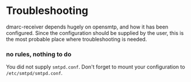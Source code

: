 # Troubleshooting
dmarc-receiver depends hugely on opensmtp, and how it has been configured.
Since the configuration should be supplied by the user, this is the most probable place where troubleshooting is needed.

### no rules, nothing to do
You did not supply `smtpd.conf`. Don't forget to mount your configuration to `/etc/smtpd/smtpd.conf`.
